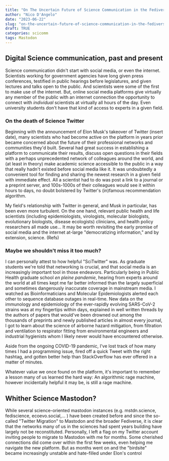 ```yaml
---
title: "On The Uncertain Future of Science Communication in the Fediverse"
author: "Nico D'Angelo"
date: "2023-06-22"
slug: "on-the-uncertain-future-of-science-communication-in-the-fediverse"
draft: TRUE
categories: scicomm
tags: Mastodon
---
```

## Digital Science communication, past and present

Science communication didn't start with social media, or even the internet. Scientists working for government agencies have long given press conferences, testified in public hearings before legislatures, and given lectures and talks open to the public. And scientists were some of the first to make use of the internet.  But, online social media platforms give virtually any member of the public with an internet connection the opportunity to connect with *individual* scientists at virtually all hours of the day. Even university students don't have that kind of access to experts in a given field. 

### On the death of Science Twitter

Beginning with the announcement of Elon Musk's takeover of Twitter (insert date), many scientists who had become active on the platform in years prior became concerned about the future of their professional networks and communities they'd built. Several had great success in establishing a platform to communicate their results, discuss open questions in their fields with a perhaps unprecedented network of colleagues around the world, and (at least in theory) make academic science accessible to the public in a way that really hadn't existed before social media like it.  It was undoubtedly a convenient tool for finding and sharing the newest research in a given field with immediate effect. All a scientist had to do was post a link to a journal or a preprint server, and 100s-1000s of their colleagues would see it within hours to days, no doubt bolstered by Twitter's (in)famous recommendation algorithm.


My field's relationship with Twitter in general, and Musk in particular, has been even more turbulent. On the one hand,  relevant public health  and life scientists (including epidemiologists, virologists, molecular biologists, evolutionary biologists, disease ecologists) clinicians, and health policy researchers all made use... 
It may be worth revisiting the early promise of social media and the internet at-large "democratizing information," and by extension, science. (Refs)

### Maybe we shouldn't miss it too much?

I can personally attest to how helpful "SciTwitter" was. As graduate students we're told that networking is crucial, and that social media is an increasingly important tool in those endeavors. Particularly being in Public Health graduate school *en pleine pandemie*, hearing from experts around the world at all times kept me far better informed than the largely superficial and sometimes dangerously inaccurate coverage in mainstream media. I watched as Bioinformaticians and Molecular Epidemiologists alerted each other to sequence database outages in real-time. New data on the immunology and epidemiology of the ever-rapidly evolving SARS-CoV-2 strains was at my fingertips within days, explained in well written threads by the authors of papers that would've been drowned out among the thousands of preprints and newly published articles in almost every journal, I got to learn about the science of airborne hazard mitigation, from filtration and ventilation to respirator fitting from environmental engineers and industrial hygienists  whom I likely never would have encountered otherwise.

Aside from the ongoing COVID-19 pandemic, I've lost track of how many times I had a programming issue, fired off a quick Tweet with the right hashtag, and gotten better help than StackOverflow has ever offered in a matter of minutes.


Whatever value we once found on the platform, it's important to remember a lesson many of us learned the hard way: An algorithmic rage machine, however incidentally helpful it may be, is still a rage machine.

## Whither Science Mastodon?

While several science-oriented mastodon instances (e.g. mstdn.science, fediscience, ecoevo.social,... ) have been created before and since the so-called "Twitter Migration" to Mastodon and the broader Fediverse, it is clear that the networks many of us in the sciences had spent years building have largely not be reconstituted. Personally, I left a flag on my Twitter account inviting people to migrate to Mastodon with me for months. Some cherished connections did come over within the first few weeks, even helping me navigate the new platform. But as months went on and the "birdsite" became increasingly unstable and hate-filled under Elon's control 

<!--- Put this in a different post?

### On recentralization, or, don't feed the data parasites

Mastodon has been abuzz with concerns about another problem: the perceived encroachment of the same corporations behind the platforms so many left behind into the Fediverse. Not long after Elon's takeover, Jack Dorsey launched "BlueSky," a comparatively bare bones, invite-only platform based largely on Twitter source. It currently does not federate, but it seems likely that will happen in the future. Of seemingly more urgent concern is the news that "Meta," the parent company of Facebook conveniently rebranded to distance itself from Cambridge Analytica and the sentiment analysis feedback loop-driven organization of several fascist coup attempts around the world, is planning to launch its own social network based on Mastodon's source, with the apparent intention of federating. 
--->

